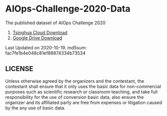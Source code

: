 # AIOps-Challenge-2020-Data
The published dataset of AIOps Challenge 2020

1. [Tsinghua Cloud Download](https://cloud.tsinghua.edu.cn/f/c1ea3426ce444bc9baae/)
2. [Google Drive Download](https://drive.google.com/file/d/1nkEsD1g7THm_T58KwUQZ7o-b174fdx-n/view?usp=sharing)

Last Updated on 2020-10-19. md5sum: fac7fe1b4e048c81ef88874334b73534

## LICENSE
Unless otherwise agreed by the organizers and the contestant, the contestant shall ensure that it only uses the basic data for non-commercial purposes such as scientific research or classroom teaching, and take full responsibility for the use of conversion basic data, also ensure the organizer and its affiliated party are free from expenses or litigation caused by the any use of basic data.
